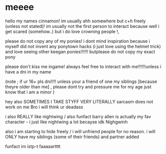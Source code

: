 # meeee


hello my names cinnamon! im usually ahh somewhere but c+h freely (unless not stated)! im usually not the first person to interact because well i get scared (somehow..) but i do love crowning people !,

please do not copy any of my ponies! i dont mind inspiration because i myself did not invent any ponytown hacks (i just love using the helmet trick) and love seeing other keegan ponies!!!!!! butplease do not copy my exact pony

please don't kiss me ingame! always feel free to interact with me!!!!!!unless i have a dni in my name

(note ; if ur 16+ pls dni!!!! unless your a friend of one my siblings [because theyre older than me] , please dont try and pressure me for my age just know that i am a minor )

hey also SOMETIMES I TAKE STYFF VERY LITERALLY
sarcasm does not work on me Bro i will think ur deadass

i also REALLY like nightwing / also funfact barry allen is actually my fav character - i just like nightwing a lot becayse idk Nighgwinh

also i am starting to hide freely / i will unfriend people for no reason. i will ONLY have my siblings (some of their friends) and partner added

funfact im istp-t faaaaartttt

